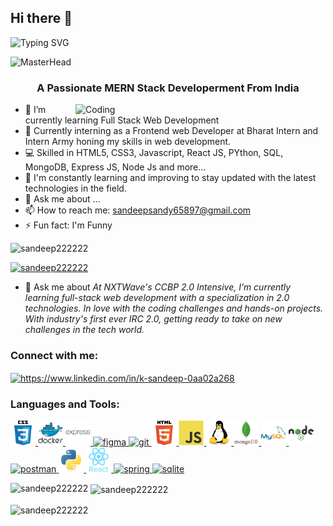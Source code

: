 ## Hi there 👋

















![Typing SVG](https://readme-typing-svg.demolab.com/?font=Fira+Code&weight=600&size=22&pause=1000&color=06C9FD&random=false&width=535&lines=%F0%9F%91%8B+Hey%2C+I%27m+K%20SANDEEP+.+You+are+Welcome!+%F0%9F%8C%9F)

![MasterHead](https://user-images.githubusercontent.com/24864482/111586408-c8dd8a80-878e-11eb-94c8-483e2962a667.gif)

<h3 align="center">A Passionate MERN Stack Developerment From India</h3> 

<img align="right" alt="Coding" width="400" src="https://miro.medium.com/v2/resize:fit:1400/1*4fNBO_UDYEVxM0E5T2FyJQ.gif"/>








- 🌱 I’m currently learning Full Stack Web Development
- 💼 Currently interning as a Frontend web Developer at Bharat Intern and Intern Army honing my skills in web development.
- 💻 Skilled in HTML5, CSS3, Javascript, React JS, PYthon, SQL, MongoDB, Express JS, Node Js and more...
- 🌱 I'm constantly learning and improving to stay updated with the latest technologies in the field.
- 💬 Ask me about ...
- 📫 How to reach me: sandeepsandy65897@gmail.com
- ⚡ Fun fact: I'm Funny

  

<p align="left"> <img src="https://komarev.com/ghpvc/?username=sandeep222222&label=Profile%20views&color=0e75b6&style=flat" alt="sandeep222222" /> </p>

<p align="left"> <a href="https://github.com/ryo-ma/github-profile-trophy"><img src="https://github-profile-trophy.vercel.app/?username=sandeep222222" alt="sandeep222222" /></a> </p>

- 💬 Ask me about *At NXTWave's CCBP 2.0 Intensive, I’m currently learning full-stack web development with a specialization in 2.0 technologies. In love with the coding challenges and hands-on projects. With industry's first ever IRC 2.0, getting ready to take on new challenges in the tech world.*

<h3 align="left">Connect with me:</h3>
<p align="left">
<a href="https://www.linkedin.com/in/k-sandeep-0aa02a268" target="blank"><img align="center" src="https://raw.githubusercontent.com/rahuldkjain/github-profile-readme-generator/master/src/images/icons/Social/linked-in-alt.svg" alt="https://www.linkedin.com/in/k-sandeep-0aa02a268" height="30" width="40" /></a>
</p>

<h3 align="left">Languages and Tools:</h3>
<p align="left"> <a href="https://www.w3schools.com/css/" target="_blank" rel="noreferrer"> <img src="https://raw.githubusercontent.com/devicons/devicon/master/icons/css3/css3-original-wordmark.svg" alt="css3" width="40" height="40"/> </a> <a href="https://www.docker.com/" target="_blank" rel="noreferrer"> <img src="https://raw.githubusercontent.com/devicons/devicon/master/icons/docker/docker-original-wordmark.svg" alt="docker" width="40" height="40"/> </a> <a href="https://expressjs.com" target="_blank" rel="noreferrer"> <img src="https://raw.githubusercontent.com/devicons/devicon/master/icons/express/express-original-wordmark.svg" alt="express" width="40" height="40"/> </a> <a href="https://www.figma.com/" target="_blank" rel="noreferrer"> <img src="https://www.vectorlogo.zone/logos/figma/figma-icon.svg" alt="figma" width="40" height="40"/> </a> <a href="https://git-scm.com/" target="_blank" rel="noreferrer"> <img src="https://www.vectorlogo.zone/logos/git-scm/git-scm-icon.svg" alt="git" width="40" height="40"/> </a> <a href="https://www.w3.org/html/" target="_blank" rel="noreferrer"> <img src="https://raw.githubusercontent.com/devicons/devicon/master/icons/html5/html5-original-wordmark.svg" alt="html5" width="40" height="40"/> </a> <a href="https://developer.mozilla.org/en-US/docs/Web/JavaScript" target="_blank" rel="noreferrer"> <img src="https://raw.githubusercontent.com/devicons/devicon/master/icons/javascript/javascript-original.svg" alt="javascript" width="40" height="40"/> </a> <a href="https://www.linux.org/" target="_blank" rel="noreferrer"> <img src="https://raw.githubusercontent.com/devicons/devicon/master/icons/linux/linux-original.svg" alt="linux" width="40" height="40"/> </a> <a href="https://www.mongodb.com/" target="_blank" rel="noreferrer"> <img src="https://raw.githubusercontent.com/devicons/devicon/master/icons/mongodb/mongodb-original-wordmark.svg" alt="mongodb" width="40" height="40"/> </a> <a href="https://www.mysql.com/" target="_blank" rel="noreferrer"> <img src="https://raw.githubusercontent.com/devicons/devicon/master/icons/mysql/mysql-original-wordmark.svg" alt="mysql" width="40" height="40"/> </a> <a href="https://nodejs.org" target="_blank" rel="noreferrer"> <img src="https://raw.githubusercontent.com/devicons/devicon/master/icons/nodejs/nodejs-original-wordmark.svg" alt="nodejs" width="40" height="40"/> </a> <a href="https://postman.com" target="_blank" rel="noreferrer"> <img src="https://www.vectorlogo.zone/logos/getpostman/getpostman-icon.svg" alt="postman" width="40" height="40"/> </a> <a href="https://www.python.org" target="_blank" rel="noreferrer"> <img src="https://raw.githubusercontent.com/devicons/devicon/master/icons/python/python-original.svg" alt="python" width="40" height="40"/> </a> <a href="https://reactjs.org/" target="_blank" rel="noreferrer"> <img src="https://raw.githubusercontent.com/devicons/devicon/master/icons/react/react-original-wordmark.svg" alt="react" width="40" height="40"/> </a> <a href="https://spring.io/" target="_blank" rel="noreferrer"> <img src="https://www.vectorlogo.zone/logos/springio/springio-icon.svg" alt="spring" width="40" height="40"/> </a> <a href="https://www.sqlite.org/" target="_blank" rel="noreferrer"> <img src="https://www.vectorlogo.zone/logos/sqlite/sqlite-icon.svg" alt="sqlite" width="40" height="40"/> </a> </p>

<p><img align="left" src="https://github-readme-stats.vercel.app/api/top-langs?username=sandeep222222&show_icons=true&locale=en&layout=compact" alt="sandeep222222" /></p>

<p>&nbsp;<img align="center" src="https://github-readme-stats.vercel.app/api?username=sandeep222222&show_icons=true&locale=en" alt="sandeep222222" /></p>

<p><img align="center" src="https://github-readme-streak-stats.herokuapp.com/?user=sandeep222222&" alt="sandeep222222" /></p>

<!--
**koriRenukappa/koriRenukappa** is a ✨ _special_ ✨ repository because its `README.md` (this file) appears on your GitHub profile.

Here are some ideas to get you started:

- 🔭 I’m currently working on ...
- 🌱 I’m currently learning ...
- 👯 I’m looking to collaborate on ...
- 🤔 I’m looking for help with ...
- 💬 Ask me about ...
- 📫 How to reach me: ...
- 😄 Pronouns: ...
- ⚡ Fun fact: ...
-->

